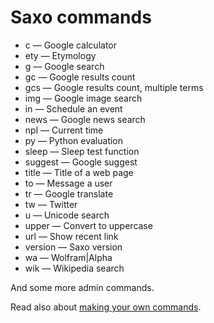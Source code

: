 # Saxo commands

* c — Google calculator
* ety — Etymology
* g — Google search
* gc — Google results count
* gcs — Google results count, multiple terms
* img — Google image search
* in — Schedule an event
* news — Google news search
* npl — Current time
* py — Python evaluation
* sleep — Sleep test function
* suggest — Google suggest
* title — Title of a web page
* to — Message a user
* tr — Google translate
* tw — Twitter
* u — Unicode search
* upper — Convert to uppercase
* url — Show recent link
* version — Saxo version
* wa — Wolfram|Alpha
* wik — Wikipedia search

And some more admin commands.

Read also about [making your own commands](write-commands.md).
